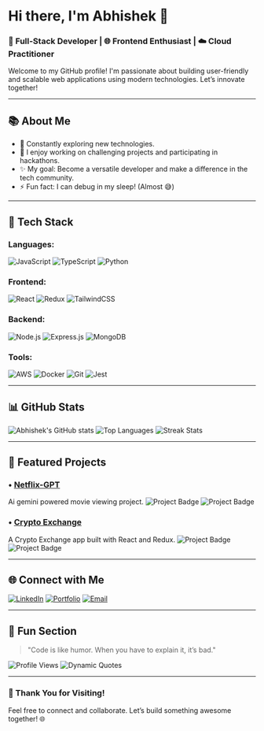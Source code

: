 # Hi there, I'm Abhishek 👋

### 🚀 Full-Stack Developer | 🌐 Frontend Enthusiast | ☁️ Cloud Practitioner

Welcome to my GitHub profile! I'm passionate about building user-friendly and scalable web applications using modern technologies. Let’s innovate together!

---

## 📚 About Me

- 🔄 Constantly exploring new technologies.
- 💪 I enjoy working on challenging projects and participating in hackathons.
- ✨ My goal: Become a versatile developer and make a difference in the tech community.
- ⚡ Fun fact: I can debug in my sleep! (Almost 😅)

---

## 🔧 Tech Stack

### Languages:
![JavaScript](https://img.shields.io/badge/-JavaScript-yellow?style=flat-square&logo=javascript&logoColor=white)
![TypeScript](https://img.shields.io/badge/-TypeScript-blue?style=flat-square&logo=typescript&logoColor=white)
![Python](https://img.shields.io/badge/-Python-green?style=flat-square&logo=python&logoColor=white)

### Frontend:
![React](https://img.shields.io/badge/-React-61DAFB?style=flat-square&logo=react&logoColor=white)
![Redux](https://img.shields.io/badge/-Redux-purple?style=flat-square&logo=redux&logoColor=white)
![TailwindCSS](https://img.shields.io/badge/-TailwindCSS-38B2AC?style=flat-square&logo=tailwind-css&logoColor=white)

### Backend:
![Node.js](https://img.shields.io/badge/-Node.js-green?style=flat-square&logo=node.js&logoColor=white)
![Express.js](https://img.shields.io/badge/-Express.js-black?style=flat-square&logo=express&logoColor=white)
![MongoDB](https://img.shields.io/badge/-MongoDB-brightgreen?style=flat-square&logo=mongodb&logoColor=white)

### Tools:
![AWS](https://img.shields.io/badge/-AWS-orange?style=flat-square&logo=amazon-aws&logoColor=white)
![Docker](https://img.shields.io/badge/-Docker-blue?style=flat-square&logo=docker&logoColor=white)
![Git](https://img.shields.io/badge/-Git-red?style=flat-square&logo=git&logoColor=white)
![Jest](https://img.shields.io/badge/-Jest-maroon?style=flat-square&logo=jest&logoColor=white)

---

## 📊 GitHub Stats

![Abhishek's GitHub stats](https://github-readme-stats.vercel.app/api?username=Abhishekballi13&show_icons=true&theme=radical)
![Top Languages](https://github-readme-stats.vercel.app/api/top-langs/?username=Abhishekballi13&layout=compact&theme=radical)
![Streak Stats](https://github-readme-streak-stats.herokuapp.com/?user=Abhishekballi13&theme=radical)

---

## 🚀 Featured Projects

### • [Netflix-GPT](https://netflix-gpt-rho-two.vercel.app/)
Ai gemini powered movie viewing project.
![Project Badge](https://img.shields.io/badge/-React-blue?style=flat-square&logo=react&logoColor=white)
![Project Badge](https://img.shields.io/badge/-Node.js-green?style=flat-square&logo=node.js&logoColor=white)

### • [Crypto Exchange](https://crypto-exchange-six.vercel.app/)
A Crypto Exchange app built with React and Redux.
![Project Badge](https://img.shields.io/badge/-TailwindCSS-teal?style=flat-square&logo=tailwind-css&logoColor=white)
![Project Badge](https://img.shields.io/badge/-Redux-purple?style=flat-square&logo=redux&logoColor=white)

---

## 🌐 Connect with Me

[![LinkedIn](https://img.shields.io/badge/-LinkedIn-blue?style=flat-square&logo=linkedin&logoColor=white)](https://www.linkedin.com/in/abhishek-dwivedi-b18242221/)
[![Portfolio](https://img.shields.io/badge/-Portfolio-black?style=flat-square&logo=web&logoColor=white)](https://abhishekballi13.github.io/personal-portfolio/)
[![Email](https://img.shields.io/badge/-Email-red?style=flat-square&logo=gmail&logoColor=white)](mailto:abhishekdvd404@gmail.com)

---

## 🌟 Fun Section

> "Code is like humor. When you have to explain it, it’s bad."

![Profile Views](https://komarev.com/ghpvc/?username=Abhishekballi13&color=brightgreen)
![Dynamic Quotes](https://quotes-github-readme.vercel.app/api?type=horizontal&theme=radical)

---

### 🙏 Thank You for Visiting!
Feel free to connect and collaborate. Let’s build something awesome together! 🌐

